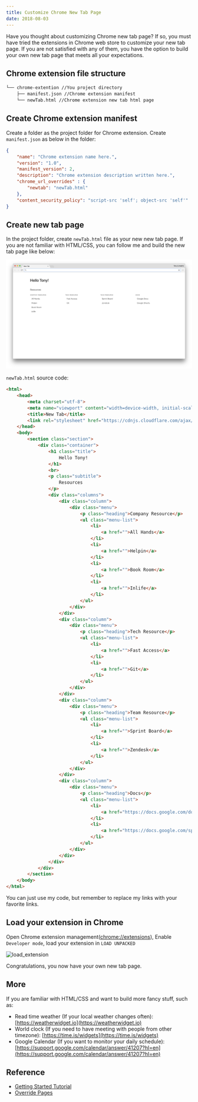 ```yaml
---
title: Customize Chrome New Tab Page
date: 2018-08-03
---
```


Have you thought about customizing Chrome new tab page? If so, you must have tried the extensions in Chrome web store to customize your new tab page. If you are not satisfied with any of them, you have the option to build your own new tab page that meets all your expectations.

## Chrome extension file structure

```sh
└── chrome-extention //You project directory
    ├── manifest.json //Chrome extension manifest
    └── newTab.html //Chrome extension new tab html page
```

## Create Chrome extension manifest

Create a folder as the project folder for Chrome extension. Create `manifest.json` as below in the folder:

```json
{
    "name": "Chrome extension name here.",
    "version": "1.0",
    "manifest_version": 2,
    "description": "Chrome extension description written here.",
    "chrome_url_overrides" : {
        "newtab": "newTab.html"
    },
    "content_security_policy": "script-src 'self'; object-src 'self'"
}
```

## Create new tab page

In the project folder, create `newTab.html` file as your new new tab page. If you are not familiar with HTML/CSS, you can follow me and build the new tab page like below:

![20180803-1](./20180803-1.png)

`newTab.html` source code:

```html
<html>
    <head>
        <meta charset="utf-8">
        <meta name="viewport" content="width=device-width, initial-scale=1">
        <title>New Tab</title>
        <link rel="stylesheet" href="https://cdnjs.cloudflare.com/ajax/libs/bulma/0.7.1/css/bulma.min.css">
    </head>
    <body>
        <section class="section">
            <div class="container">
                <h1 class="title">
                    Hello Tony!
                </h1>
                <br>
                <p class="subtitle">
                    Resources
                </p>
                <div class="columns">
                    <div class="column">
                        <div class="menu">
                            <p class="heading">Company Resource</p>
                            <ul class="menu-list">
                                <li>
                                    <a href="">All Hands</a>
                                </li>
                                <li>
                                    <a href="">Helpin</a>
                                </li>
                                <li>
                                    <a href="">Book Room</a>
                                </li>
                                <li>
                                    <a href="">Inlife</a>
                                </li>
                            </ul>
                        </div>
                    </div>
                    <div class="column">
                        <div class="menu">
                            <p class="heading">Tech Resource</p>
                            <ul class="menu-list">
                                <li>
                                    <a href="">Fast Access</a>
                                </li>
                                <li>
                                    <a href="">Git</a>
                                </li>
                            </ul>
                        </div>
                    </div>
                    <div class="column">
                        <div class="menu">
                            <p class="heading">Team Resource</p>
                            <ul class="menu-list">
                                <li>
                                    <a href="">Sprint Board</a>
                                </li>
                                <li>
                                    <a href="">Zendesk</a>
                                </li>
                            </ul>
                        </div>
                    </div>
                    <div class="column">
                        <div class="menu">
                            <p class="heading">Docs</p>
                            <ul class="menu-list">
                                <li>
                                    <a href="https://docs.google.com/document">Google Docs</a>
                                </li>
                                <li>
                                    <a href="https://docs.google.com/spreadsheets">Google Sheets</a>
                                </li>
                            </ul>
                        </div>
                    </div>
                </div>
            </div>
        </section>
    </body>
</html>
```

You can just use my code, but remember to replace my links with your favorite links.

## Load your extension in Chrome

Open Chrome extension management([chrome://extensions](chrome://extensions)), Enable `Developer mode`, load your extension in `LOAD UNPACKED`

![load_extension](https://developer.chrome.com/static/images/get_started/load_extension.png)

Congratulations, you now have your own new tab page.

## More

If you are familiar with HTML/CSS and want to build more fancy stuff, such as:

- Read time weather (If your local weather changes often): [https://weatherwidget.io](https://weatherwidget.io)
- World clock (If you need to have meeting with people from other timezone): [https://time.is/widgets](https://time.is/widgets)
- Google Calendar (If you want to monitor your daily schedule): [https://support.google.com/calendar/answer/41207?hl=en](https://support.google.com/calendar/answer/41207?hl=en)

## Reference

- [Getting Started Tutorial](https://developer.chrome.com/extensions/getstarted)
- [Override Pages](https://developer.chrome.com/extensions/override)